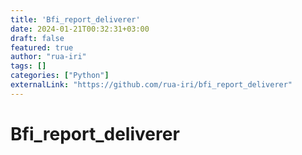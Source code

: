 ```yaml
---
title: 'Bfi_report_deliverer'
date: 2024-01-21T00:32:31+03:00
draft: false
featured: true
author: "rua-iri"
tags: []
categories: ["Python"]
externalLink: "https://github.com/rua-iri/bfi_report_deliverer"
---
```


# Bfi_report_deliverer

